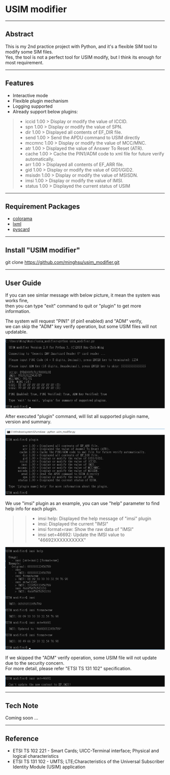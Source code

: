 # USIM modifier

---
## Abstract

This is my 2nd practice project with Python, and it's a flexible SIM tool to modify some SIM files.  
Yes, the tool is not a perfect tool for USIM modify, but I think its enough for most requirement.

---
## Features

- Interactive mode
- Flexible plugin mechanism
- Logging supported
- Already support below plugins:
> - iccid 1.00 > Display or modify the value of ICCID.
> - spn 1.00 > Display or modify the value of SPN.
> - dir 1.00 > Displayed all contents of EF_DIR file.
> - send 1.00 > Send the APDU command to USIM directly
> - mccmnc 1.00 > Display or modify the value of MCC/MNC.
> - atr 1.00 > Displayed the value of Answer To Reset (ATR).
> - cache 1.00 > Cache the PIN1/ADM code to xml file for future verify automatically.
> - arr 1.00 > Displayed all contents of EF_ARR file.
> - gid 1.00 > Display or modify the value of GID1/GID2.
> - msisdn 1.00 > Display or modify the value of MSISDN.
> - imsi 1.00 > Display or modify the value of IMSI.
> - status 1.00 > Displayed the current status of USIM

---
## Requirement Packages

- [colorama](https://pypi.org/project/colorama/)
- [lxml](https://lxml.de/)
- [pyscard](https://pyscard.sourceforge.io/)

---
## Install "USIM modifier"

git clone https://github.com/minghsu/usim_modifier.git

---
## User Guide

If you can see simlar message with below picture, it mean the system was works fine,  
then you can type "exit" command to quit or "plugin" to get more information.  

The system will request "PIN1" (if pin1 enabled) and "ADM" verify,  
we can skip the "ADM" key verify operation, but some USIM files will not updatable.
    
![Start up](/docs/images/startup.png "Start up")

After executed "plugin" command, will list all supported plugin name, version and summary.

![Plugins](/docs/images/plugin.png "Plugins")

We use "imsi" plugin as an example, you can use "help" parameter to find help info for each plugin.
>> - imsi help: Displayed the help message of "imsi" plugin
>> - imsi: Displayed the current "IMSI"
>> - imsi format=raw: Show the raw data of "IMSI"
>> - imsi set=46692: Update the IMSI value to "46692XXXXXXXXXX"

![IMSI](/docs/images/imsi.png "IMSI")

If we skipped the "ADM" verify operation, some USIM file will not update due to the security concern.  
For more detail, please refer "ETSI TS 131 102" specification.

![ERROR](/docs/images/update_fail.png "ERROR")

---
## Tech Note

Coming soon ...

---
## Reference
- ETSI TS 102 221 - Smart Cards; UICC-Terminal interface; Physical and logical characteristics
- ETSI TS 131 102 - UMTS; LTE;Characteristics of the Universal Subscriber Identity Module (USIM) application
